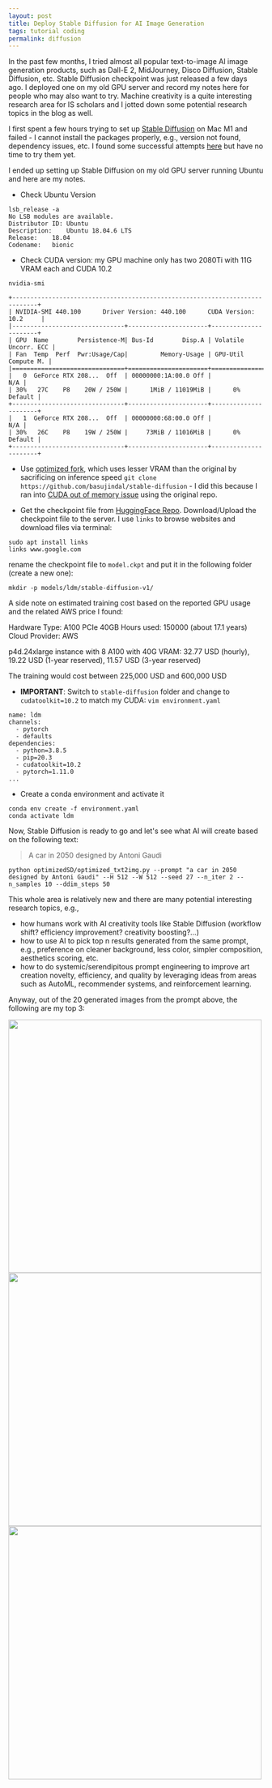 ```yaml
---
layout: post
title: Deploy Stable Diffusion for AI Image Generation
tags: tutorial coding 
permalink: diffusion
---
```


In the past few months, I tried almost all popular text-to-image AI image generation products, such as Dall-E 2, MidJourney, Disco Diffusion, Stable Diffusion, etc. Stable Diffusion checkpoint was just released a few days ago. I deployed one on my old GPU server and record my notes here for people who may also want to try. Machine creativity is a quite interesting research area for IS scholars and I jotted down some potential research topics in the blog as well.

I first spent a few hours trying to set up [Stable Diffusion](https://github.com/CompVis/stable-diffusion) on Mac M1 and failed - I cannot install the packages properly, e.g., version not found, dependency issues, etc. I found some successful attempts [here](https://github.com/CompVis/stable-diffusion/issues/25) but have no time to try them yet.

I ended up setting up Stable Diffusion on my old GPU server running Ubuntu and here are my notes.

- Check Ubuntu Version

```
lsb_release -a
No LSB modules are available.
Distributor ID:	Ubuntu
Description:	Ubuntu 18.04.6 LTS
Release:	18.04
Codename:	bionic
```

- Check CUDA version: my GPU machine only has two 2080Ti with 11G VRAM each and CUDA 10.2

```
nvidia-smi

+-----------------------------------------------------------------------------+
| NVIDIA-SMI 440.100      Driver Version: 440.100      CUDA Version: 10.2     |
|-------------------------------+----------------------+----------------------+
| GPU  Name        Persistence-M| Bus-Id        Disp.A | Volatile Uncorr. ECC |
| Fan  Temp  Perf  Pwr:Usage/Cap|         Memory-Usage | GPU-Util  Compute M. |
|===============================+======================+======================|
|   0  GeForce RTX 208...  Off  | 00000000:1A:00.0 Off |                  N/A |
| 30%   27C    P8    20W / 250W |      1MiB / 11019MiB |      0%      Default |
+-------------------------------+----------------------+----------------------+
|   1  GeForce RTX 208...  Off  | 00000000:68:00.0 Off |                  N/A |
| 30%   26C    P8    19W / 250W |     73MiB / 11016MiB |      0%      Default |
+-------------------------------+----------------------+----------------------+
```

- Use [optimized fork](https://github.com/basujindal/stable-diffusion), which uses lesser VRAM than the original by sacrificing on inference speed `git clone https://github.com/basujindal/stable-diffusion` - I did this because I ran into [CUDA out of memory issue](https://github.com/CompVis/stable-diffusion/issues/39) using the original repo.

- Get the checkpoint file from [HuggingFace Repo](https://huggingface.co/CompVis/stable-diffusion-v-1-4-original). Download/Upload the checkpoint file to the server. I use `links` to browse websites and download files via terminal:

```
sudo apt install links
links www.google.com
```

rename the checkpoint file to `model.ckpt` and put it in the following folder (create a new one):

```
mkdir -p models/ldm/stable-diffusion-v1/
```

A side note on estimated training cost based on the reported GPU usage and the related AWS price I found:

Hardware Type: A100 PCIe 40GB
Hours used: 150000 (about 17.1 years)
Cloud Provider: AWS

p4d.24xlarge instance with 8 A100 with 40G VRAM: 32.77 USD (hourly), 19.22 USD (1-year reserved), 11.57 USD (3-year reserved)

The training would cost between 225,000 USD and 600,000 USD

- **IMPORTANT**: Switch to `stable-diffusion` folder and change to `cudatoolkit=10.2` to match my CUDA: `vim environment.yaml`

```
name: ldm
channels:
  - pytorch
  - defaults
dependencies:
  - python=3.8.5
  - pip=20.3
  - cudatoolkit=10.2
  - pytorch=1.11.0
...
```

- Create a conda environment and activate it

```
conda env create -f environment.yaml
conda activate ldm
```

Now, Stable Diffusion is ready to go and let's see what AI will create based on the following text:

> A car in 2050 designed by Antoni Gaudi

```
python optimizedSD/optimized_txt2img.py --prompt "a car in 2050 designed by Antoni Gaudi" --H 512 --W 512 --seed 27 --n_iter 2 --n_samples 10 --ddim_steps 50
```
This whole area is relatively new and there are many potential interesting research topics, e.g.,

- how humans work with AI creativity tools like Stable Diffusion (workflow shift? efficiency improvement? creativity boosting?...)
- how to use AI to pick top n results generated from the same prompt, e.g., preference on cleaner background, less color, simpler composition, aesthetics scoring, etc.
- how to do systemic/serendipitous prompt engineering to improve art creation novelty, efficiency, and quality by leveraging ideas from areas such as AutoML, recommender systems, and reinforcement learning.

Anyway, out of the 20 generated images from the prompt above, the following are my top 3:

<img class="mx-auto" width='500' src="https://user-images.githubusercontent.com/595772/186077379-069a39fb-56a1-42b9-91ff-fbf8d0bc9503.png">

<img class="mx-auto" width='500' src="https://user-images.githubusercontent.com/595772/186077382-894b90c3-fcf3-4ad5-a966-9d59121d3dbd.png">

<img class="mx-auto" width='500' src="https://user-images.githubusercontent.com/595772/186077544-756a378a-5cb4-4dba-89b1-3898aceb6427.png">
